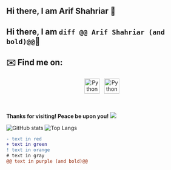## Hi there, I am **Arif Shahriar** :wave:

## Hi there, I am ```diff @@ Arif Shahriar (and bold)@@```:wave:

## ✉️ Find me on:

<p align="center">
 <a href="https://www.linkedin.com/in/shahriararif/" target="_blank" rel="noopener noreferrer"> <img src="https://cdn.jsdelivr.net/npm/simple-icons@v3/icons/linkedin.svg" alt="Python" height="40" style="vertical-align:top; margin:4px"></a>
 <a href="mailto:arifcse19@gmail.com"> <img src="https://cdn.jsdelivr.net/npm/simple-icons@v3/icons/gmail.svg" alt="Python" height="40" style="vertical-align:top; margin:4px"></a>
</p>

<br />

**Thanks for visiting! Peace be upon you!** ![](https://visitor-badge.laobi.icu/badge?page_id=shahriar1996.shahriar1996)

![GitHub stats](https://github-readme-stats.vercel.app/api?username=shahriar1996&show_icons=true&theme=tokyonight)
![Top Langs](https://github-readme-stats.vercel.app/api/top-langs/?username=shahriar1996&theme=tokyonight)

```diff
- text in red
+ text in green
! text in orange
# text in gray
@@ text in purple (and bold)@@
```
